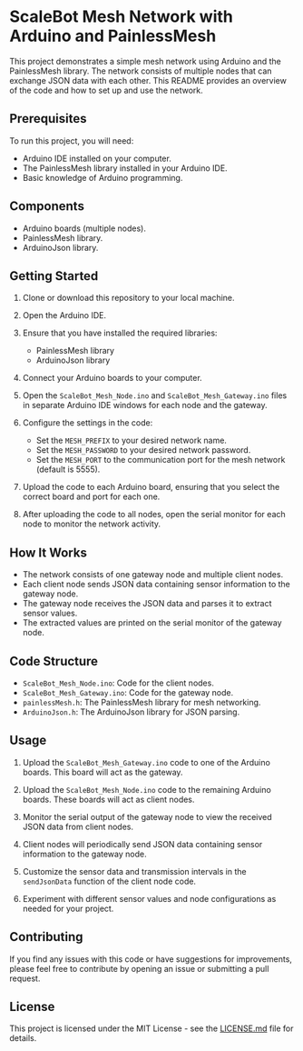# ScaleBot Mesh Network with Arduino and PainlessMesh

This project demonstrates a simple mesh network using Arduino and the PainlessMesh library. The network consists of multiple nodes that can exchange JSON data with each other. This README provides an overview of the code and how to set up and use the network.

## Prerequisites

To run this project, you will need:

- Arduino IDE installed on your computer.
- The PainlessMesh library installed in your Arduino IDE.
- Basic knowledge of Arduino programming.

## Components

- Arduino boards (multiple nodes).
- PainlessMesh library.
- ArduinoJson library.

## Getting Started

1. Clone or download this repository to your local machine.

2. Open the Arduino IDE.

3. Ensure that you have installed the required libraries:
   - PainlessMesh library
   - ArduinoJson library

4. Connect your Arduino boards to your computer.

5. Open the `ScaleBot_Mesh_Node.ino` and `ScaleBot_Mesh_Gateway.ino` files in separate Arduino IDE windows for each node and the gateway.

6. Configure the settings in the code:
   - Set the `MESH_PREFIX` to your desired network name.
   - Set the `MESH_PASSWORD` to your desired network password.
   - Set the `MESH_PORT` to the communication port for the mesh network (default is 5555).

7. Upload the code to each Arduino board, ensuring that you select the correct board and port for each one.

8. After uploading the code to all nodes, open the serial monitor for each node to monitor the network activity.

## How It Works

- The network consists of one gateway node and multiple client nodes.
- Each client node sends JSON data containing sensor information to the gateway node.
- The gateway node receives the JSON data and parses it to extract sensor values.
- The extracted values are printed on the serial monitor of the gateway node.

## Code Structure

- `ScaleBot_Mesh_Node.ino`: Code for the client nodes.
- `ScaleBot_Mesh_Gateway.ino`: Code for the gateway node.
- `painlessMesh.h`: The PainlessMesh library for mesh networking.
- `ArduinoJson.h`: The ArduinoJson library for JSON parsing.

## Usage

1. Upload the `ScaleBot_Mesh_Gateway.ino` code to one of the Arduino boards. This board will act as the gateway.

2. Upload the `ScaleBot_Mesh_Node.ino` code to the remaining Arduino boards. These boards will act as client nodes.

3. Monitor the serial output of the gateway node to view the received JSON data from client nodes.

4. Client nodes will periodically send JSON data containing sensor information to the gateway node.

5. Customize the sensor data and transmission intervals in the `sendJsonData` function of the client node code.

6. Experiment with different sensor values and node configurations as needed for your project.

## Contributing

If you find any issues with this code or have suggestions for improvements, please feel free to contribute by opening an issue or submitting a pull request.

## License

This project is licensed under the MIT License - see the [LICENSE.md](LICENSE.md) file for details.
